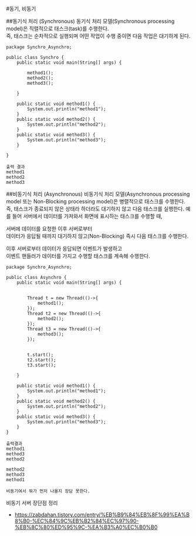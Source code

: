 #동기, 비동기

##동기식 처리 (Synchronous)
동기식 처리 모델(Synchronous processing model)은 직렬적으로 태스크(task)를 수행한다.  
즉, 태스크는 순차적으로 실행되며 어떤 작업이 수행 중이면 다음 작업은 대기하게 된다.

~~~
package Synchro_Asynchro;

public class Synchro {
	public static void main(String[] args) {
		
		method1();
		method2();
		method3();
		
	}
	
	public static void method1() {
		System.out.println("method1");
	}
	public static void method2() {
		System.out.println("method2");
	}
	public static void method3() {
		System.out.println("method3");
	}
	
}

출력 결과 
method1
method2
method3
~~~

##비동기식 처리 (Asynchronous)
비동기식 처리 모델(Asynchronous processing model 또는 Non-Blocking processing model)은 병렬적으로 태스크를 수행한다.  
즉, 태스크가 종료되지 않은 상태라 하더라도 대기하지 않고 다음 태스크를 실행한다.
예를 들어 서버에서 데이터를 가져와서 화면에 표시하는 태스크를 수행할 때,

서버에 데이터를 요청한 이후 서버로부터  
데이터가 응답될 때까지 대기하지 않고(Non-Blocking) 즉시 다음 태스크를 수행한다.  

이후 서버로부터 데이터가 응답되면 이벤트가 발생하고  
이벤트 핸들러가 데이터를 가지고 수행할 태스크를 계속해 수행한다.  

~~~
package Synchro_Asynchro;

public class Asynchro {
	public static void main(String[] args) {
	
	
		Thread t = new Thread(()->{
			method1();
		});
		Thread t2 = new Thread(()->{
			method2();
		});
		Thread t3 = new Thread(()->{
			method3();
		});
		
		
		t.start();
		t2.start();
		t3.start();
		
	}
	
	public static void method1() {
		System.out.println("method1");
	}
	public static void method2() {
		System.out.println("method2");
	}
	public static void method3() {
		System.out.println("method3");
	}
}

출력결과
method1
method3
method2

method2
method3
method1

비동기여서 뭐가 먼저 나올지 장담 못한다.
~~~
비동기 서버 장단점 정리 
- https://zabdahan.tistory.com/entry/%EB%B9%84%EB%8F%99%EA%B8%B0-%EC%84%9C%EB%B2%84%EC%97%90-%EB%8C%80%ED%95%9C-%EA%B3%A0%EC%B0%B0